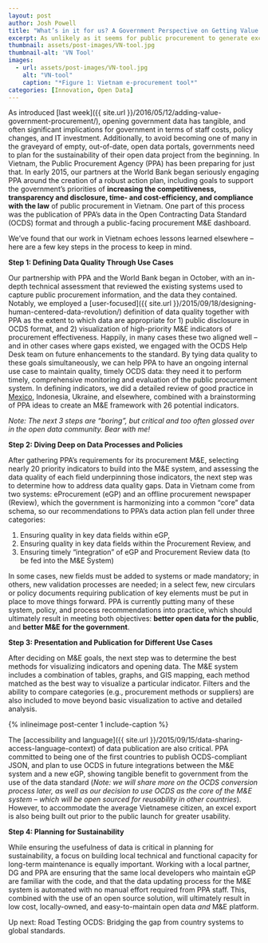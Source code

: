 ```yaml
---
layout: post
author: Josh Powell
title: "What’s in it for us? A Government Perspective on Getting Value from Open Contracting"
excerpt: As unlikely as it seems for public procurement to generate excitement worldwide, the past several years have seen the rise of...
thumbnail: assets/post-images/VN-tool.jpg
thumbnail-alt: 'VN Tool'
images:
  - url: assets/post-images/VN-tool.jpg
    alt: "VN-tool"
    caption: "*Figure 1: Vietnam e-procurement tool*"
categories: [Innovation, Open Data]
---
```


As introduced [last week]({{ site.url }}/2016/05/12/adding-value-government-procurement/), opening government data has tangible, and often significant implications for government in terms of staff costs, policy changes, and IT investment. Additionally, to avoid becoming one of many in the graveyard of empty, out-of-date, open data portals, governments need to plan for the sustainability of their open data project from the beginning. In Vietnam, the Public Procurement Agency (PPA) has been preparing for just that. In early 2015, our partners at the World Bank began seriously engaging PPA around the creation of a robust action plan, including goals to support the government’s priorities of **increasing the competitiveness, transparency and disclosure, time- and cost-efficiency, and compliance with the law** of public procurement in Vietnam. One part of this process was the publication of PPA’s data in the Open Contracting Data Standard (OCDS) format and through a public-facing procurement M&E dashboard. 

We’ve found that our work in Vietnam echoes lessons learned elsewhere – here are a few key steps in the process to keep in mind.

**Step 1: Defining Data Quality Through Use Cases**

Our partnership with PPA and the World Bank began in October, with an in-depth technical assessment that reviewed the existing systems used to capture public procurement information, and the data they contained. Notably, we employed a [user-focused]({{ site.url }}/2015/09/18/designing-human-centered-data-revolution/) definition of data quality together with PPA as the extent to which data are appropriate for 1) public disclosure in OCDS format, and 2) visualization of high-priority M&E indicators of procurement effectiveness. Happily, in many cases these two aligned well – and in other cases where gaps existed, we engaged with the OCDS Help Desk team on future enhancements to the standard. By tying data quality to these goals simultaneously, we can help PPA to have an ongoing internal use case to maintain quality, timely OCDS data: they need it to perform timely, comprehensive monitoring and evaluation of the public procurement system. In defining indicators, we did a detailed review of good practice in [Mexico](http://mexico.procurement-analytics.org/), Indonesia, Ukraine, and elsewhere, combined with a brainstorming of PPA ideas to create an M&E framework with 26 potential indicators.

*Note: The next 3 steps are “boring”, but critical and too often glossed over in the open data community. Bear with me!*

**Step 2: Diving Deep on Data Processes and Policies**

After gathering PPA’s requirements for its procurement M&E, selecting nearly 20 priority indicators to build into the M&E system, and assessing the data quality of each field underpinning those indicators, the next step was to determine how to address data quality gaps. Data in Vietnam come from two systems: eProcurement (eGP) and an offline procurement newspaper (Review), which the government is harmonizing into a common “core” data schema, so our recommendations to PPA’s data action plan fell under three categories:

1. Ensuring quality in key data fields within eGP,
2. Ensuring quality in key data fields within the Procurement Review, and
3. Ensuring timely “integration” of eGP and Procurement Review data (to be fed into the M&E System)

In some cases, new fields must be added to systems or made mandatory; in others, new validation processes are needed; in a select few, new circulars or policy documents requiring publication of key elements must be put in place to move things forward. PPA is currently putting many of these system, policy, and process recommendations into practice, which should ultimately result in meeting both objectives: **better open data for the public**, and **better M&E for the government**.

**Step 3: Presentation and Publication for Different Use Cases**

After deciding on M&E goals, the next step was to determine the best methods for visualizing indicators and opening data. The M&E system includes a combination of tables, graphs, and GIS mapping, each method matched as the best way to visualize a particular indicator. Filters and the ability to compare categories (e.g., procurement methods or suppliers) are also included to move beyond basic visualization to active and detailed analysis.

{% inlineimage post-center 1 include-caption %}

The [accessibility and language]({{ site.url }}/2015/09/15/data-sharing-access-language-context) of data publication are also critical. PPA committed to being one of the first countries to publish OCDS-compliant JSON, and plan to use OCDS in future integrations between the M&E system and a new eGP, showing tangible benefit to government from the use of the data standard (*Note: we will share more on the OCDS conversion process later, as well as our decision to use OCDS as the core of the M&E system – which will be open sourced for reusability in other countries*). However, to accommodate the average Vietnamese citizen, an excel export is also being built out prior to the public launch for greater usability.

**Step 4: Planning for Sustainability**

While ensuring the usefulness of data is critical in planning for sustainability, a focus on building local technical and functional capacity for long-term maintenance is equally important. Working with a local partner, DG and PPA are ensuring that the same local developers who maintain eGP are familiar with the code, and that the data updating process for the M&E system is automated with no manual effort required from PPA staff. This, combined with the use of an open source solution, will ultimately result in low cost, locally-owned, and easy-to-maintain open data *and* M&E platform.

Up next: Road Testing OCDS: Bridging the gap from country systems to global standards.
